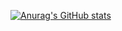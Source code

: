 [![Anurag's GitHub stats](https://github-readme-stats.vercel.app/api?username=NohJin5361)](https://github.com/anuraghazra/github-readme-stats)
